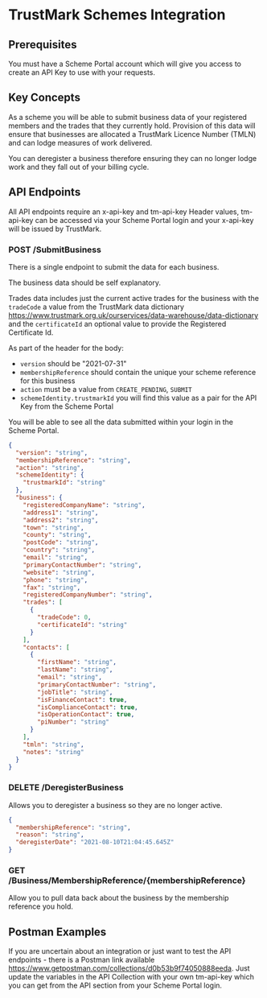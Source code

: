 # TrustMark Schemes Integration

## Prerequisites

You must have a Scheme Portal account which will give you access to create an API Key to use with your requests.


## Key Concepts

As a scheme you will be able to submit business data of your registered members and the trades that they currently hold. Provision of this data will ensure that businesses are allocated a TrustMark Licence Number (TMLN) and can lodge measures of work delivered.

You can deregister a business therefore ensuring they can no longer lodge work and they fall out of your billing cycle.

## API Endpoints

All API endpoints require an x-api-key and tm-api-key Header values, tm-api-key can be accessed via your Scheme Portal login and your x-api-key will be issued by TrustMark.

### POST /SubmitBusiness

There is a single endpoint to submit the data for each business.

The business data should be self explanatory.

Trades data includes just the current active trades for the business with the `tradeCode` a value from the TrustMark data dictionary https://www.trustmark.org.uk/ourservices/data-warehouse/data-dictionary and the `certificateId` an optional value to provide the Registered Certificate Id.

As part of the header for the body:

* `version` should be "2021-07-31"
* `membershipReference` should contain the unique your scheme reference for this business
* `action` must be a value from `CREATE_PENDING`, `SUBMIT`
*  `schemeIdentity.trustmarkId` you will find this value as a pair for the API Key from the Scheme Portal

You will be able to see all the data submitted within your login in the Scheme Portal.

```json
{
  "version": "string",
  "membershipReference": "string",
  "action": "string",
  "schemeIdentity": {
    "trustmarkId": "string"
  },
  "business": {
    "registeredCompanyName": "string",
    "address1": "string",
    "address2": "string",
    "town": "string",
    "county": "string",
    "postCode": "string",
    "country": "string",
    "email": "string",
    "primaryContactNumber": "string",
    "website": "string",
    "phone": "string",
    "fax": "string",
    "registeredCompanyNumber": "string",
    "trades": [
      {
        "tradeCode": 0,
        "certificateId": "string"
      }
    ],
    "contacts": [
      {
        "firstName": "string",
        "lastName": "string",
        "email": "string",
        "primaryContactNumber": "string",
        "jobTitle": "string",
        "isFinanceContact": true,
        "isComplianceContact": true,
        "isOperationContact": true,
        "piNumber": "string"
      }
    ],
    "tmln": "string",
    "notes": "string"
  }
}
```

### DELETE /DeregisterBusiness

Allows you to deregister a business so they are no longer active.

```json
{
  "membershipReference": "string",
  "reason": "string",
  "deregisterDate": "2021-08-10T21:04:45.645Z"
}
```

### GET /Business/MembershipReference/{membershipReference}

Allow you to pull data back about the business by the membership reference you hold.

## Postman Examples

If you are uncertain about an integration or just want to test the API endpoints - there is a Postman link available https://www.getpostman.com/collections/d0b53b9f74050888eeda. Just update the variables in the API Collection with your own tm-api-key which you can get from the API section from your Scheme Portal login.
